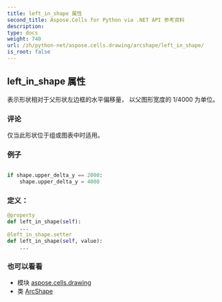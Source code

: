 ```yaml
---
title: left_in_shape 属性
second_title: Aspose.Cells for Python via .NET API 参考资料
description:
type: docs
weight: 740
url: /zh/python-net/aspose.cells.drawing/arcshape/left_in_shape/
is_root: false
---
```

## left_in_shape 属性

表示形状相对于父形状左边框的水平偏移量，
以父图形宽度的 1/4000 为单位。

### 评论

仅当此形状位于组或图表中时适用。

### 例子

```python

if shape.upper_delta_y == 2000:
    shape.upper_delta_y = 4000

```
### 定义：
```python
@property
def left_in_shape(self):
    ...
@left_in_shape.setter
def left_in_shape(self, value):
    ...
```

### 也可以看看
* 模块 [aspose.cells.drawing](../../)
* 类 [ArcShape](/cells/zh/python-net/aspose.cells.drawing/arcshape)
